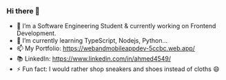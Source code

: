 ### Hi there 👋

- 🔭 I’m a Software Engineering Student & currently working on Frontend Development.
- 🌱 I’m currently learning TypeScript, Nodejs, Python...
- 📫 My Portfolio: https://webandmobileappdev-5ccbc.web.app/
- 📚 LinkedIn: https://www.linkedin.com/in/ahmed4549/
- ⚡ Fun fact: I would rather shop sneakers and shoes instead of cloths 😄
